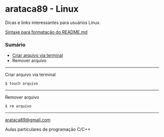 # arataca89 - Linux
Dicas e links interessantes para usuários Linux.

[Sintaxe para formatação do README.md](https://docs.github.com/en/get-started/writing-on-github/getting-started-with-writing-and-formatting-on-github/basic-writing-and-formatting-syntax)


### Sumário
* [Criar arquivo via terminal](#criar-arquivo-via-terminal)
* Remover arquivo
---
Criar arquivo via terminal
 ```
$ touch arquivo
```
---
Remover arquivo
```
$ rm arquivo
```
---
arataca89@gmail.com

Aulas particulares de programação C/C++
